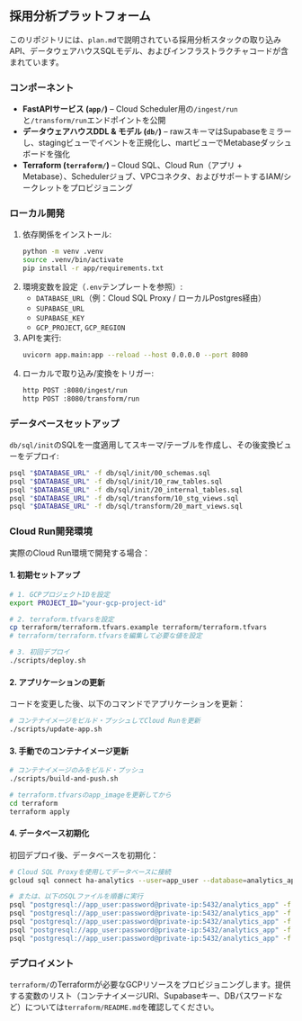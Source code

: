 ## 採用分析プラットフォーム

このリポジトリには、`plan.md`で説明されている採用分析スタックの取り込みAPI、データウェアハウスSQLモデル、およびインフラストラクチャコードが含まれています。

### コンポーネント
- **FastAPIサービス (`app/`)** – Cloud Scheduler用の`/ingest/run`と`/transform/run`エンドポイントを公開
- **データウェアハウスDDL & モデル (`db/`)** – rawスキーマはSupabaseをミラーし、stagingビューでイベントを正規化し、martビューでMetabaseダッシュボードを強化
- **Terraform (`terraform/`)** – Cloud SQL、Cloud Run（アプリ + Metabase）、Schedulerジョブ、VPCコネクタ、およびサポートするIAM/シークレットをプロビジョニング

### ローカル開発
1. 依存関係をインストール:
   ```bash
   python -m venv .venv
   source .venv/bin/activate
   pip install -r app/requirements.txt
   ```
2. 環境変数を設定（`.env`テンプレートを参照）:
   - `DATABASE_URL`（例：Cloud SQL Proxy / ローカルPostgres経由）
   - `SUPABASE_URL`
   - `SUPABASE_KEY`
   - `GCP_PROJECT`, `GCP_REGION`
3. APIを実行:
   ```bash
   uvicorn app.main:app --reload --host 0.0.0.0 --port 8080
   ```
4. ローカルで取り込み/変換をトリガー:
   ```bash
   http POST :8080/ingest/run
   http POST :8080/transform/run
   ```

### データベースセットアップ
`db/sql/init`のSQLを一度適用してスキーマ/テーブルを作成し、その後変換ビューをデプロイ:
```bash
psql "$DATABASE_URL" -f db/sql/init/00_schemas.sql
psql "$DATABASE_URL" -f db/sql/init/10_raw_tables.sql
psql "$DATABASE_URL" -f db/sql/init/20_internal_tables.sql
psql "$DATABASE_URL" -f db/sql/transform/10_stg_views.sql
psql "$DATABASE_URL" -f db/sql/transform/20_mart_views.sql
```

### Cloud Run開発環境

実際のCloud Run環境で開発する場合：

#### 1. 初期セットアップ

```bash
# 1. GCPプロジェクトIDを設定
export PROJECT_ID="your-gcp-project-id"

# 2. terraform.tfvarsを設定
cp terraform/terraform.tfvars.example terraform/terraform.tfvars
# terraform/terraform.tfvarsを編集して必要な値を設定

# 3. 初回デプロイ
./scripts/deploy.sh
```

#### 2. アプリケーションの更新

コードを変更した後、以下のコマンドでアプリケーションを更新：

```bash
# コンテナイメージをビルド・プッシュしてCloud Runを更新
./scripts/update-app.sh
```

#### 3. 手動でのコンテナイメージ更新

```bash
# コンテナイメージのみをビルド・プッシュ
./scripts/build-and-push.sh

# terraform.tfvarsのapp_imageを更新してから
cd terraform
terraform apply
```

#### 4. データベース初期化

初回デプロイ後、データベースを初期化：

```bash
# Cloud SQL Proxyを使用してデータベースに接続
gcloud sql connect ha-analytics --user=app_user --database=analytics_app

# または、以下のSQLファイルを順番に実行
psql "postgresql://app_user:password@private-ip:5432/analytics_app" -f db/sql/init/00_schemas.sql
psql "postgresql://app_user:password@private-ip:5432/analytics_app" -f db/sql/init/10_raw_tables.sql
psql "postgresql://app_user:password@private-ip:5432/analytics_app" -f db/sql/init/20_internal_tables.sql
psql "postgresql://app_user:password@private-ip:5432/analytics_app" -f db/sql/transform/10_stg_views.sql
psql "postgresql://app_user:password@private-ip:5432/analytics_app" -f db/sql/transform/20_mart_views.sql
```

### デプロイメント
`terraform/`のTerraformが必要なGCPリソースをプロビジョニングします。提供する変数のリスト（コンテナイメージURI、Supabaseキー、DBパスワードなど）については`terraform/README.md`を確認してください。

